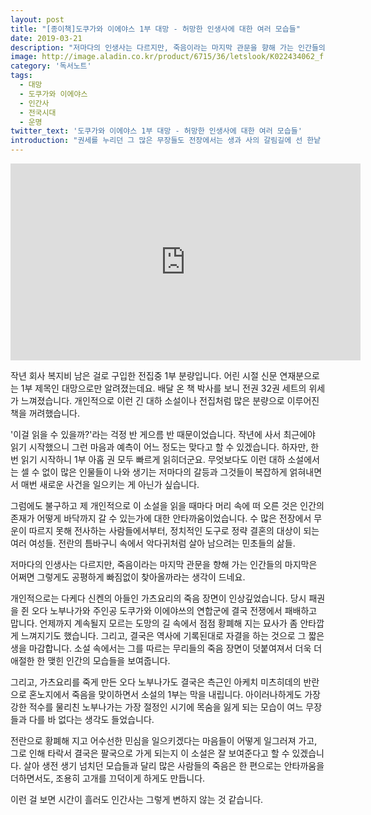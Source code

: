 ```yaml
---
layout: post
title: "[종이책]도쿠가와 이에야스 1부 대망 - 허망한 인생사에 대한 여러 모습들"
date: 2019-03-21
description: "저마다의 인생사는 다르지만, 죽음이라는 마지막 관문을 향해 가는 인간들의 마지막은 어쩌면 그렇게도 공평하게 빠짐없이 찾아올까라는 생각이 드네요."
image: http://image.aladin.co.kr/product/6715/36/letslook/K022434062_f.jpg
category: '독서노트'
tags: 
  - 대망
  - 도쿠가와 이에야스
  - 인간사
  - 전국시대
  - 운명
twitter_text: '도쿠가와 이에야스 1부 대망 - 허망한 인생사에 대한 여러 모습들'
introduction: "권세를 누리던 그 많은 무장들도 전장에서는 생과 사의 갈림길에 선 한낱 인간일 뿐..."
---
```


<iframe width="560" height="315" src="https://www.youtube.com/embed/69QusQSGh-g" frameborder="0" allow="accelerometer; autoplay; encrypted-media; gyroscope; picture-in-picture" allowfullscreen></iframe>


작년 회사 복지비 남은 걸로 구입한 전집중 1부 분량입니다. 어린 시절 신문 연재분으로는 1부 제목인 대망으로만 알려졌는데요. 배달 온 책 박사를 보니 전권 32권 세트의 위세가 느껴졌습니다. 개인적으로 이런 긴 대하 소설이나 전집처럼 많은 분량으로 이루어진 책을 꺼려했습니다.

'이걸 읽을 수 있을까?'라는 걱정 반 게으름 반 때문이었습니다. 작년에 사서 최근에야 읽기 시작했으니 그런 마음과 예측이 어느 정도는 맞다고 할 수 있겠습니다. 하자만, 한 번 읽기 시작하니 1부 아홉 권 모두 빠르게 읽히더군요. 무엇보다도 이런 대하 소설에서는 셀 수 없이 많은 인물들이 나와 생기는 저마다의 갈등과 그것들이 복잡하게 얽혀내면서 매번 새로운 사건을 일으키는 게 아닌가 싶습니다.

그럼에도 불구하고 제 개인적으로 이 소설을 읽을 때마다 머리 속에 떠 오른 것은 인간의 존재가 어떻게 바닥까지 갈 수 있는가에 대한 안타까움이었습니다. 수 많은 전장에서 무운이 따르지 못해 전사하는 사람들에서부터, 정치적인 도구로 정략 결혼의 대상이 되는 여러 여성들. 전란의 틈바구니 속에서 악다귀처럼 살아 남으려는 민초들의 삶들. 

저마다의 인생사는 다르지만, 죽음이라는 마지막 관문을 향해 가는 인간들의 마지막은 어쩌면 그렇게도 공평하게 빠짐없이 찾아올까라는 생각이 드네요.

개인적으로는 다케다 신켄의 아들인 가츠요리의 죽음 장면이 인상깊었습니다. 당시 패권을 쥔 오다 노부나가와 주인공 도쿠가와 이에야쓰의 연합군에 결국 전쟁에서 패배하고 맙니다. 언제까지 계속될지 모르는 도망의 길 속에서 점점 황폐해 지는 묘사가 좀 안타깝게 느껴지기도 했습니다. 그리고, 결국은 역사에 기록된대로 자결을 하는 것으로 그 짧은 생을 마감합니다. 소설 속에서는 그를 따르는 무리들의 죽음 장면이 덧붙여져서 더욱 더 애절한 한 맺힌 인간의 모습들을 보여줍니다.

그리고, 가츠요리를 죽게 만든 오다 노부나가도 결국은 측근인 아케치 미츠히데의 반란으로 혼노지에서 죽음을 맞이하면서 소설의 1부는 막을 내립니다. 아이러나하게도 가장 강한 적수를 물리친 노부나가는 가장 절정인 시기에 목숨을 잃게 되는 모습이 여느 무장들과 다를 바 없다는 생각도 들었습니다.

전란으로 황폐해 지고 어수선한 민심을 일으키겠다는 마음들이 어떻게 일그러져 가고, 그로 인해 타락서 결국은 팔국으로 가게 되는지 이 소설은 잘 보여준다고 할 수 있겠습니다. 살아 생전 생기 넘치던 모습들과 달리 많은 사람들의 죽음은 한 편으로는 안타까움을 더하면서도, 조용히 고개를 끄덕이게 하게도 만듭니다.

이런 걸 보면 시간이 흘러도 인간사는 그렇게 변하지 않는 것 같습니다.